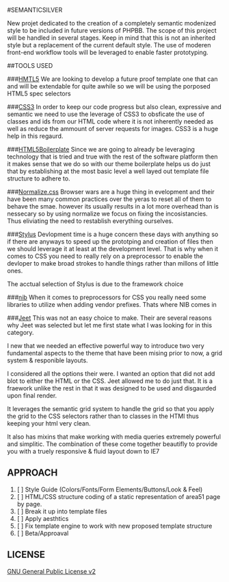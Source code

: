 #SEMANTICSILVER

New projet dedicated to the creation of a completely semantic modenized style to be included in future versions of PHPBB. The scope of this project will be handled in several stages. Keep in mind that this is not an inherited style but a replacement of the current default style. The use of moderen front-end workflow tools will be leveraged to enable faster prototyping.

##TOOLS USED

###[HMTL5](http://www.w3.org/html/logo/ "HTML5")
We are looking to develop a future proof template one that can and will be extendable for quite awhile so we will be using the porposed HTML5 spec selectors

###[CSS3](http://www.w3.org/Style/CSS/ "CSS3")
In order to keep our code progress but also clean, expressive and semantic we need to use the leverage of CSS3 to obsficate the use of classes and ids from our HTML code where it is not inherently needed as well as reduce the ammount of server requests for images. CSS3 is a huge help in this regaurd.

###[HTML5Boilerplate](http://html5boilerplate.com/ "HMTL5Boilerplate")
Since we are going to already be leveraging technology that is tried and true with the rest of the software platform then it makes sense that we do so with our theme boilerplate helps us do just that by establishing at the most basic level a well layed out template file structure to adhere to.

###[Normalize.css](http://necolas.github.io/normalize.css/ "Normalize.css")
Browser wars are a huge thing in evelopment and their have been many common practices over the yeras to reset all of them to behave the smae. however its usually results in a lot more overhead than is nessecary so by using normalize we focus on fixing the incosistancies. Thus eliviating the need to restablish everything ourselves.

###[Stylus](http://learnboost.github.io/stylus/ "Stylus")
Devlopment time is a huge concern these days with anything so if there are anyways to speed up the prototping and creation of files then we should leverage it at least at the development level. That is why when it comes to CSS you need to really rely on a preprocessor to enable the devloper to make broad strokes to handle things rather than millons of little ones.

The acctual selection of Stylus is due to the framework choice

###[nib](http://visionmedia.github.io/nib/ "nib")
When it comes to preprocessors for CSS you really need some libraries to utilize when adding vendor prefixes. Thats where NIB comes in

###[Jeet](http://jeetframework.com/ "Jeet")
This was not an easy choice to make. Their are several reasons why Jeet was selected but let me first state what I was looking for in this category.

I new that we needed an effective powerful way to introduce two very fundamental aspects to the theme that have been mising prior to now, a grid system & responible layouts. 

I considered all the options their were. I wanted an option that did not add blot to either the HTML or the CSS. Jeet allowed me to do just that. It is a fraework unlike the rest in that it was designed to be used and disgaurded upon final render. 

It leverages the semantic grid system to handle the grid so that you apply the grid to the CSS selectors rather than to classes in the HTMl thus keeping your html very clean. 

It also has mixins that make working with media queries extremely powerful and simplitic. The combination of these come together beautifly to provide you with a truely responsive & fluid layout down to IE7

## APPROACH

1. [ ] Style Guide (Colors/Fonts/Form Elements/Buttons/Look & Feel)
2. [ ] HTML/CSS structure coding of a static representation of area51 page by page.
3. [ ] Break it up into template files
4. [ ] Apply aesthtics
5. [ ] Fix template engine to work with new proposed template structure
6. [ ] Beta/Approaval

## LICENSE
[GNU General Public License v2](http://opensource.org/licenses/gpl-2.0.php)